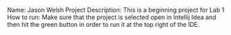 Name: Jason Welsh
Project Description: This is a beginning project for Lab 1
How to run: Make sure that the project is selected open in Intellij Idea and then hit the green button in order to run it at the top right of the IDE.
